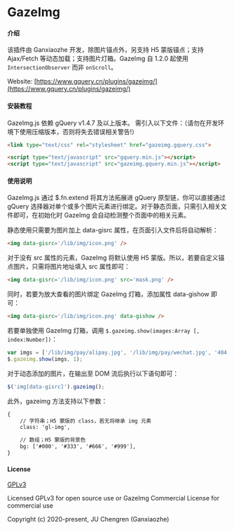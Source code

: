 # GazeImg

#### 介绍

该插件由 Ganxiaozhe 开发，除图片锚点外，另支持 H5 蒙版锚点；支持 Ajax/Fetch 等动态加载；支持图片灯箱。GazeImg 自 1.2.0 起使用 `IntersectionObserver` 而非 `onScroll`。

Website: [https://www.gquery.cn/plugins/gazeimg/](https://www.gquery.cn/plugins/gazeimg/)


#### 安装教程

GazeImg.js 依赖 gQuery v1.4.7 及以上版本。
需引入以下文件：（请勿在开发环境下使用压缩版本，否则将失去错误相关警告!）
```html
<link type="text/css" rel="stylesheet" href="gazeimg.gquery.css">

<script type="text/javascript" src="gquery.min.js"></script>
<script type="text/javascript" src="gazeimg.gquery.min.js"></script>
```

#### 使用说明

GazeImg.js 通过 $.fn.extend 将其方法拓展进 gQuery 原型链，你可以直接通过 gQuery 选择器对单个或多个图片元素进行绑定。对于静态页面，只需引入相关文件即可，在初始化时 GazeImg 会自动检测整个页面中的相关元素。

静态使用只需要为图片加上 data-gisrc 属性，在页面引入文件后将自动解析：
```html
<img data-gisrc='/lib/img/icon.png' />
```


对于没有 src 属性的元素，GazeImg 将默认使用 H5 蒙版。所以，若要自定义锚点图片，只需将图片地址填入 src 属性即可：
```html
<img data-gisrc='/lib/img/icon.png' src='mask.png' />
```

同时，若要为放大查看的图片绑定 GazeImg 灯箱，添加属性 data-gishow 即可：
```html
<img data-gisrc='/lib/img/icon.png' data-gishow />
```


若要单独使用 GazeImg 灯箱，调用 `$.gazeimg.show(images:Array [, index:Number])`：
```javascript
var imgs = ['/lib/img/pay/alipay.jpg', '/lib/img/pay/wechat.jpg', '404.png'];
$.gazeimg.show(imgs, 1);
```


对于动态添加的图片，在输出至 DOM 流后执行以下语句即可：
```javascript
$('img[data-gisrc]').gazeimg();
```


此外，gazeimg 方法支持以下参数：
```html
{
    // 字符串；H5 蒙版的 class，若无将继承 img 元素
    class: 'gl-img',

    // 数组；H5 蒙版的背景色
    bg: ['#000', '#333', '#666', '#999'],
}
```


#### License

[GPLv3](https://www.gnu.org/licenses/gpl-3.0.txt)

Licensed GPLv3 for open source use 
or GazeImg Commercial License for commercial use

Copyright (c) 2020-present, JU Chengren (Ganxiaozhe)
